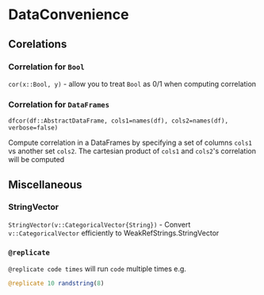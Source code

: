 # DataConvenience

## Corelations

### Correlation for `Bool`
`cor(x::Bool, y)` -  allow you to treat `Bool` as 0/1 when computing correlation


### Correlation for `DataFrames`
`dfcor(df::AbstractDataFrame, cols1=names(df), cols2=names(df), verbose=false)`

Compute correlation in a DataFrames by specifying a set of columns `cols1` vs
another set `cols2`. The cartesian product of `cols1` and `cols2`'s correlation
will be computed

## Miscellaneous

### StringVector
`StringVector(v::CategoricalVector{String})` - Convert `v::CategoricalVector` efficiently to WeakRefStrings.StringVector

### `@replicate`
`@replicate code times` will run `code` multiple times e.g.

```julia
@replicate 10 randstring(8)
```
